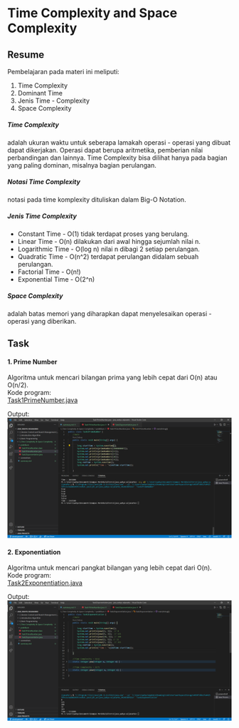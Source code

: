 # Time Complexity and Space Complexity
## Resume

Pembelajaran pada materi ini meliputi:
1. Time Complexity
2. Dominant Time
3. Jenis Time - Complexity
4. Space Complexity


##### Time Complexity
adalah ukuran waktu untuk seberapa lamakah operasi - operasi yang dibuat dapat dikerjakan. Operasi dapat berupa aritmetika, pemberian nilai perbandingan dan lainnya. Time Complexity bisa dilihat hanya pada bagian yang paling dominan, misalnya bagian perulangan.  

##### Notasi Time Complexity
notasi pada time komplexity dituliskan dalam Big-O Notation.

##### Jenis Time Complexity
- Constant Time - O(1)
    tidak terdapat proses yang berulang.
- Linear Time - O(n)
    dilakukan dari awal hingga sejumlah nilai n.
- Logarithmic Time - O(log n)
    nilai n dibagi 2 setiap perulangan.
- Quadratic Time - O(n^2)
    terdapat perulangan didalam sebuah perulangan.
- Factorial Time - O(n!)
- Exponential Time - O(2^n)

##### Space Complexity
adalah batas memori yang diharapkan dapat menyelesaikan operasi - operasi yang diberikan.

## Task
#### 1. Prime Number
Algoritma untuk mencari bilangan prima yang lebih cepat dari O(n) atau O(n/2).  
Kode program:  
[Task1PrimeNumber.java](./praktikum/Task1PrimeNumber.java)  
  
Output:
![Output1](./screenshots/task1.png)


#### 2. Exponentiation
Algoritma untuk mencari pangkat bilangan yang lebih cepat dari O(n).  
Kode program:  
[Task2Exponentiation.java](./praktikum/Task2Exponentiation.java)  
  
Output:
![Output2](./screenshots/task2.png)

